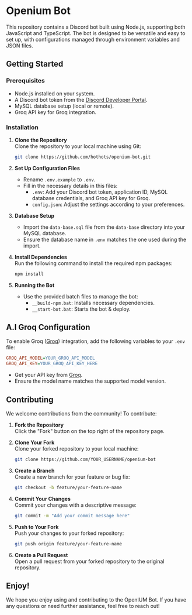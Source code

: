 # Openium Bot

This repository contains a Discord bot built using Node.js, supporting both JavaScript and TypeScript. The bot is designed to be versatile and easy to set up, with configurations managed through environment variables and JSON files.

## Getting Started

### Prerequisites

- Node.js installed on your system.
- A Discord bot token from the [Discord Developer Portal](https://discord.com/developers/applications).
- MySQL database setup (local or remote).
- Groq API key for Groq integration.

### Installation

1. **Clone the Repository**  
   Clone the repository to your local machine using Git:
   ```bash
   git clone https://github.com/hothots/openium-bot.git
   ```

2. **Set Up Configuration Files**  
   - Rename `.env.example` to `.env`.
   - Fill in the necessary details in this files:
     - `.env`: Add your Discord bot token, application ID, MySQL database credentials, and Groq API key for Groq.
     - `config.json`: Adjust the settings according to your preferences.

3. **Database Setup**  
   - Import the `data-base.sql` file from the `data-base` directory into your MySQL database.
   - Ensure the database name in `.env` matches the one used during the import.

4. **Install Dependencies**  
   Run the following command to install the required npm packages:
   ```bash
   npm install
   ```

5. **Running the Bot**  
   - Use the provided batch files to manage the bot:
     - `__build-npm.bat`: Installs necessary dependencies.
     - `__start-bot.bat`: Starts the bot & deploy.

## A.I Groq Configuration

To enable Groq ([Groq](https://groq.com/)) integration, add the following variables to your `.env` file:
```ini
GROQ_API_MODEL=YOUR_GROQ_API_MODEL
GROQ_API_KEY=YOUR_GROQ_API_KEY_HERE
```
- Get your API key from [Groq](https://groq.com/).
- Ensure the model name matches the supported model version.

## Contributing

We welcome contributions from the community! To contribute:

1. **Fork the Repository**  
   Click the "Fork" button on the top right of the repository page.

2. **Clone Your Fork**  
   Clone your forked repository to your local machine:
   ```bash
   git clone https://github.com/YOUR_USERNAME/openium-bot
   ```

3. **Create a Branch**  
   Create a new branch for your feature or bug fix:
   ```bash
   git checkout -b feature/your-feature-name
   ```

4. **Commit Your Changes**  
   Commit your changes with a descriptive message:
   ```bash
   git commit -m "Add your commit message here"
   ```

5. **Push to Your Fork**  
   Push your changes to your forked repository:
   ```bash
   git push origin feature/your-feature-name
   ```

6. **Create a Pull Request**  
   Open a pull request from your forked repository to the original repository.

## Enjoy!

We hope you enjoy using and contributing to the OpenIUM Bot. If you have any questions or need further assistance, feel free to reach out!

